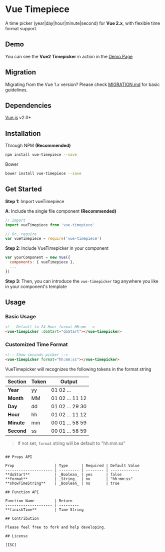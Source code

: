 # Vue Timepiece

A time picker (year|day|hour|minute|second) for **Vue 2.x**, with flexible time format support.

## Demo

You can see the **Vue2 Timepicker** in action in the [Demo Page](https://phoenixwong.github.io/vue2-timepicker/)

## Migration

Migrating from the Vue 1.x version? Please check [MIGRATION.md](https://github.com/phoenixwong/vue2-timepicker/blob/master/MIGRATION.md) for basic guidelines.

## Dependencies

[Vue.js](http://vuejs.org/) v2.0+

## Installation

Through NPM **(Recommended)**

```bash
npm install vue-timepiece --save
```

Bower

```bash
bower install vue-timepiece --save
```

## Get Started

**Step 1:** Import vueTimepiece

**A**: Include the single file component **(Recommended)**

```javascript
// import
import vueTimepiece from 'vue-timepiece'

// Or, require
var vueTimepiece = require('vue-timepiece')

```

**Step 2**: Include VueTimepicker in your component

```javascript
var yourComponent = new Vue({
  components: { vueTimepiece },
  ...
})
```

**Step 3**: Then, you can introduce the `vue-timepicker` tag anywhere you like in your component's template


## Usage

### Basic Usage

```html
<!-- Default to 24-Hour format HH:mm -->
<vue-timepicker :doStart="doStart"></vue-timepicker>
```

### Customized Time Format

```html
<!-- Show seconds picker -->
<vue-timepicker format="hh:mm:ss"></vue-timepicker>

```

VueTimepicker will recognizes the following tokens in the format string

Section    | Token | Output
---------- | ----- | ---------------
**Year**   | yy    | 01 02 ...
**Month**  | MM    | 01 02 ... 11 12
**Day**    | dd    | 01 02 ... 29 30
**Hour**   | hh    | 01 02 ... 11 12
**Minute** | mm    | 00 01 ... 58 59
**Second** | ss    | 00 01 ... 58 59

> If not set, `format` string will be default to "hh:mm:ss"

```

## Props API

Prop                  | Type      | Required | Default Value
--------------------- | --------- | -------- | -------------
**doStart**           | _Boolean_ | yes      | false
**format**            | _String_  | no       | "hh:mm:ss"
**showTimeString**    | _Boolean_ | no       | true

## Function API

Function Name         | Return
--------------------- | ---------
**finishTime**        | Time String

## Contribution

Please feel free to fork and help developing.

## License

[ISC]